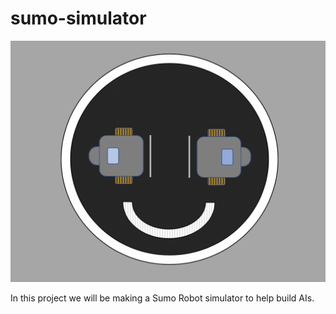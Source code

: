 # sumo-simulator

![SumoRobotsAreHappy](images/SumoSimulator.png "Happy Sumo Robots")


In this project we will be making a Sumo Robot simulator to help build AIs. 

